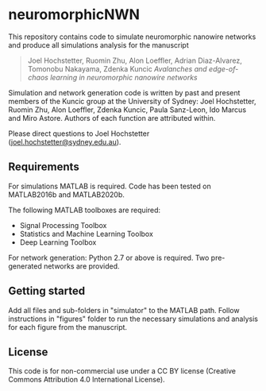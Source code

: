 # neuromorphicNWN

This repository contains code to simulate neuromorphic nanowire networks and produce all simulations analysis for the manuscript
> Joel Hochstetter, Ruomin Zhu, Alon Loeffler, Adrian Diaz-Alvarez, Tomonobu Nakayama, Zdenka Kuncic _Avalanches and edge-of-chaos learning in neuromorphic nanowire networks_

Simulation and network generation code is written by past and present members of the Kuncic group at the University of Sydney: Joel Hochstetter, Ruomin Zhu, Alon Loeffler, Zdenka Kuncic, Paula Sanz-Leon, Ido Marcus and Miro Astore. Authors of each function are attributed within.

Please direct questions to Joel Hochstetter (joel.hochstetter@sydney.edu.au).

## Requirements
For simulations MATLAB is required. Code has been tested on MATLAB2016b and MATLAB2020b.

The following MATLAB toolboxes are required:
- Signal Processing Toolbox
- Statistics and Machine Learning Toolbox
- Deep Learning Toolbox

For network generation: Python 2.7 or above is required. Two pre-generated networks are provided.

## Getting started
Add all files and sub-folders in "simulator" to the MATLAB path. Follow instructions in "figures" folder to run the necessary simulations and analysis for each figure from the manuscript. 


## License
This code is for non-commercial use under a CC BY license (Creative Commons Attribution 4.0 International License).

